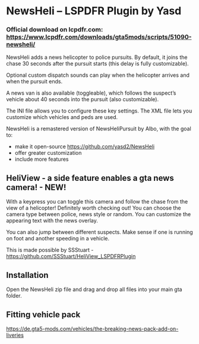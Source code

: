 # NewsHeli – LSPDFR Plugin by Yasd
### Official download on lcpdfr.com: https://www.lcpdfr.com/downloads/gta5mods/scripts/51090-newsheli/
NewsHeli adds a news helicopter to police pursuits. By default, it joins the chase 30 seconds after the pursuit starts (this delay is fully customizable).

Optional custom dispatch sounds can play when the helicopter arrives and when the pursuit ends.

A news van is also available (toggleable), which follows the suspect’s vehicle about 40 seconds into the pursuit (also customizable).
 

The INI file allows you to configure these key settings.
The XML file lets you customize which vehicles and peds are used.
 

NewsHeli is a remastered version of NewsHeliPursuit by Albo, with the goal to:
- make it open-source https://github.com/yasd2/NewsHeli
- offer greater customization
- include more features


## HeliView - a side feature enables a gta news camera! - NEW!

With a keypress you can toggle this camera and follow the chase from the view of a helicopter! Definitely worth checking out!
You can choose the camera type between police, news style or random.
You can customize the appearing text with the news overlay.

You can also jump between different suspects. Make sense if one is running on foot and another speeding in a vehicle. 

This is made possible by SSStuart - https://github.com/SSStuart/HeliView_LSPDFRPlugin 


## Installation
Open the NewsHeli zip file and drag and drop all files into your main gta folder.

 

## Fitting vehicle pack
https://de.gta5-mods.com/vehicles/the-breaking-news-pack-add-on-liveries 
